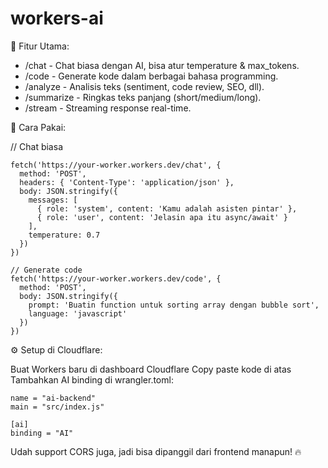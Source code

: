 # workers-ai

🎯 Fitur Utama:
* /chat - Chat biasa dengan AI, bisa atur temperature & max_tokens.
* /code - Generate kode dalam berbagai bahasa programming.
* /analyze - Analisis teks (sentiment, code review, SEO, dll).
* /summarize - Ringkas teks panjang (short/medium/long).
* /stream - Streaming response real-time.
  
📝 Cara Pakai:

// Chat biasa

```
fetch('https://your-worker.workers.dev/chat', {
  method: 'POST',
  headers: { 'Content-Type': 'application/json' },
  body: JSON.stringify({
    messages: [
      { role: 'system', content: 'Kamu adalah asisten pintar' },
      { role: 'user', content: 'Jelasin apa itu async/await' }
    ],
    temperature: 0.7
  })
})

// Generate code
fetch('https://your-worker.workers.dev/code', {
  method: 'POST',
  body: JSON.stringify({
    prompt: 'Buatin function untuk sorting array dengan bubble sort',
    language: 'javascript'
  })
})
```

⚙️ Setup di Cloudflare:

Buat Workers baru di dashboard Cloudflare
Copy paste kode di atas
Tambahkan AI binding di wrangler.toml:

```
name = "ai-backend"
main = "src/index.js"

[ai]
binding = "AI"
```

Udah support CORS juga, jadi bisa dipanggil dari frontend manapun! 🔥

